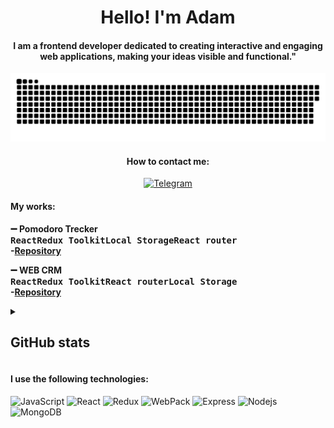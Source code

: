 <h1 align="center"> Hello! I'm Adam </h1>

<h4 align="center"> I am a frontend developer dedicated to creating interactive and engaging web applications, making your ideas visible and functional."</h4>

<p align="center">
 <img width="600" src="./github-snake.svg" alt="snake"/>
</p>
<div align="center">
<h4 align="center">How to contact me:</h4>
  <a  align="center" href="https://t.me/adammdew">
  <img alt="Telegram" src="https://img.shields.io/badge/-Telegram-blue?style=for-the-badge&logo=Telegram&logoColor=white" />
</a>
</div>

<h4>My works:</h4>

<b>➖ Pomodoro Trecker</b>
<br><b><kbd>React</kbd><kbd>Redux Toolkit</kbd><kbd>Local Storage</kbd><kbd>React router</kbd></b>
<br><b>-[Repository](https://github.com/chushtarov/pomodoro-front)</b>
<br/>

<b>➖ WEB CRM </b>
<br><b><kbd>React</kbd><kbd>Redux Toolkit</kbd><kbd>React router</kbd><kbd>Local Storage</kbd></b>
<br><b>-[Repository](https://github.com/chushtarov/web-crm-front)</b>

<details align="left">
  <summary><h2><b>GitHub stats</b></h2></summary>
  <p>
   <img src="https://github-readme-stats.vercel.app/api/top-langs/?username=chushtarov&theme=dracula&layout=compact&hide_border=true&bg_color=00000000" />
   <br>
   <img src="https://github-readme-stats.vercel.app/api?username=chushtarov&count_private=true&show_icons=true&theme=dracula&hide_border=true&bg_color=00000000" />
  </p>
</details>

<h4>I use the following technologies:</h4>

<p>
  <img alt="JavaScript" src="https://img.shields.io/badge/-JavaScript-red?style=for-the-badge&logo=JavaScript&logoColor=white"/>   
  <img alt="React" src="https://img.shields.io/badge/-React-45b8d8?style=for-the-badge&logo=react&logoColor=white" />    
  <img alt="Redux" src="https://img.shields.io/badge/-Redux-430098?style=for-the-badge&logo=redux&logoColor=white" />   
  <img alt="WebPack" src="https://img.shields.io/badge/webpack-111111?style=for-the-badge&logo=Webpack" />   
  <img alt="Express" src="https://img.shields.io/badge/-Express-pink?style=for-the-badge&logo=Express&logoColor=black" />
  <img alt="Nodejs" src="https://img.shields.io/badge/-Nodejs-43853d?style=for-the-badge&logo=Node.js&logoColor=white" />
  <img alt="MongoDB" src="https://img.shields.io/badge/-mongo_DB-white?style=for-the-badge&logo=mongoDB&logoColor=43853d" />  
</p>

